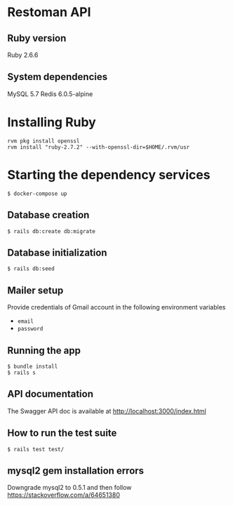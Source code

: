 # Restoman API

## Ruby version
Ruby 2.6.6

## System dependencies
MySQL 5.7
Redis 6.0.5-alpine

# Installing Ruby
```
rvm pkg install openssl
rvm install "ruby-2.7.2" --with-openssl-dir=$HOME/.rvm/usr
```

# Starting the dependency services
`$ docker-compose up`

## Database creation
`$ rails db:create db:migrate`

## Database initialization
`$ rails db:seed`

## Mailer setup
Provide credentials of Gmail account in the following environment variables
- `email`
- `password`

## Running the app
```
$ bundle install
$ rails s
```

## API documentation
The Swagger API doc is available at [http://localhost:3000/index.html](http://localhost:3000/index.html)

## How to run the test suite
`$ rails test test/`

## mysql2 gem installation errors
Downgrade mysql2 to 0.5.1 and then follow https://stackoverflow.com/a/64651380
